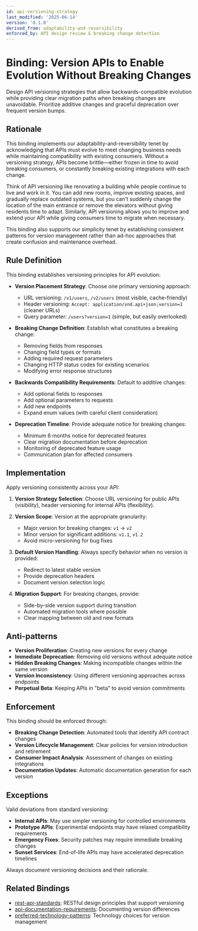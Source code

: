 ```yaml
---
id: api-versioning-strategy
last_modified: '2025-06-14'
version: '0.1.0'
derived_from: adaptability-and-reversibility
enforced_by: API design review & breaking change detection
---
```

# Binding: Version APIs to Enable Evolution Without Breaking Changes

Design API versioning strategies that allow backwards-compatible evolution while providing clear migration paths when breaking changes are unavoidable. Prioritize additive changes and graceful deprecation over frequent version bumps.

## Rationale

This binding implements our adaptability-and-reversibility tenet by acknowledging that APIs must evolve to meet changing business needs while maintaining compatibility with existing consumers. Without a versioning strategy, APIs become brittle—either frozen in time to avoid breaking consumers, or constantly breaking existing integrations with each change.

Think of API versioning like renovating a building while people continue to live and work in it. You can add new rooms, improve existing spaces, and gradually replace outdated systems, but you can't suddenly change the location of the main entrance or remove the elevators without giving residents time to adapt. Similarly, API versioning allows you to improve and extend your API while giving consumers time to migrate when necessary.

This binding also supports our simplicity tenet by establishing consistent patterns for version management rather than ad-hoc approaches that create confusion and maintenance overhead.

## Rule Definition

This binding establishes versioning principles for API evolution:

- **Version Placement Strategy**: Choose one primary versioning approach:
  - URL versioning: `/v1/users`, `/v2/users` (most visible, cache-friendly)
  - Header versioning: `Accept: application/vnd.api+json;version=1` (cleaner URLs)
  - Query parameter: `/users?version=1` (simple, but easily overlooked)

- **Breaking Change Definition**: Establish what constitutes a breaking change:
  - Removing fields from responses
  - Changing field types or formats
  - Adding required request parameters
  - Changing HTTP status codes for existing scenarios
  - Modifying error response structures

- **Backwards Compatibility Requirements**: Default to additive changes:
  - Add optional fields to responses
  - Add optional parameters to requests
  - Add new endpoints
  - Expand enum values (with careful client consideration)

- **Deprecation Timeline**: Provide adequate notice for breaking changes:
  - Minimum 6 months notice for deprecated features
  - Clear migration documentation before deprecation
  - Monitoring of deprecated feature usage
  - Communication plan for affected consumers

## Implementation

Apply versioning consistently across your API:

1. **Version Strategy Selection**: Choose URL versioning for public APIs (visibility), header versioning for internal APIs (flexibility).

2. **Version Scope**: Version at the appropriate granularity:
   - Major version for breaking changes: `v1` → `v2`
   - Minor version for significant additions: `v1.1`, `v1.2`
   - Avoid micro-versioning for bug fixes

3. **Default Version Handling**: Always specify behavior when no version is provided:
   - Redirect to latest stable version
   - Provide deprecation headers
   - Document version selection logic

4. **Migration Support**: For breaking changes, provide:
   - Side-by-side version support during transition
   - Automated migration tools where possible
   - Clear mapping between old and new formats

## Anti-patterns

- **Version Proliferation**: Creating new versions for every change
- **Immediate Deprecation**: Removing old versions without adequate notice
- **Hidden Breaking Changes**: Making incompatible changes within the same version
- **Version Inconsistency**: Using different versioning approaches across endpoints
- **Perpetual Beta**: Keeping APIs in "beta" to avoid version commitments

## Enforcement

This binding should be enforced through:

- **Breaking Change Detection**: Automated tools that identify API contract changes
- **Version Lifecycle Management**: Clear policies for version introduction and retirement
- **Consumer Impact Analysis**: Assessment of changes on existing integrations
- **Documentation Updates**: Automatic documentation generation for each version

## Exceptions

Valid deviations from standard versioning:

- **Internal APIs**: May use simpler versioning for controlled environments
- **Prototype APIs**: Experimental endpoints may have relaxed compatibility requirements
- **Emergency Fixes**: Security patches may require immediate breaking changes
- **Sunset Services**: End-of-life APIs may have accelerated deprecation timelines

Always document versioning decisions and their rationale.

## Related Bindings

- [rest-api-standards](./rest-api-standards.md): RESTful design principles that support versioning
- [api-documentation-requirements](./api-documentation-requirements.md): Documenting version differences
- [preferred-technology-patterns](../../core/preferred-technology-patterns.md): Technology choices for version management
